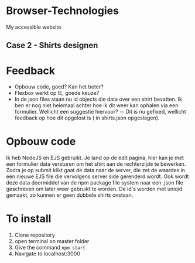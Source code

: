 # Browser-Technologies
My accessible website

## Case 2 - Shirts designen

# Feedback
- Opbouw code, goed? Kan het beter?
- Flexbox werkt op IE, goede keuze?
- In de json files staan nu id objects die data over een shirt bevatten. Ik ben er nog niet helemaal achter hoe ik dit weer kan ophalen via
een formulier. Wellicht een suggestie hiervoor? -- Dit is nu gefixed, wellicht feedback op hoe dit opgelost is ( in shirts.json opgeslagen).

# Opbouw code
Ik heb NodeJS en EJS gebruikt.
Je land op de edit pagina, hier kan je met een formulier data versturen om het shirt aan de rechterzijde te bewerken.
Zodra je op submit klikt gaat de data naar de server, die zet de waardes in een nieuwe EJS file die vervolgens server side gerenderd wordt.
Ook wordt deze data doormiddel van de npm package file system naar een .json file geschreven om later weer gebruikt te worden.
De id's worden met uniqid gemaakt, zo kunnen er geen dubbele shirts onstaan.


# To install
1. Clone repository
2. open terminal on master folder
3. Give the command `npm start`
4. Navigate to localhost:3000
